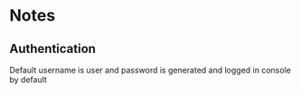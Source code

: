 # Notes

## Authentication

Default username is user and password is generated and logged in console by default